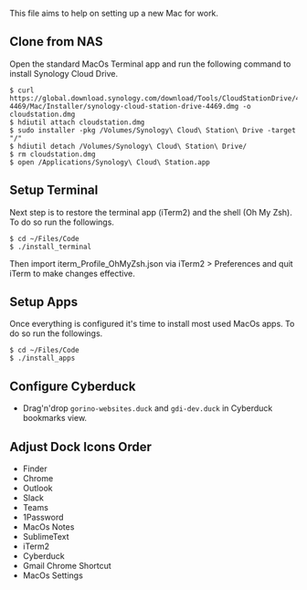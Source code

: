 This file aims to help on setting up a new Mac for work.

## Clone from NAS
Open the standard MacOs Terminal app and run the following command to install Synology Cloud Drive.
```
$ curl https://global.download.synology.com/download/Tools/CloudStationDrive/4.3.3-4469/Mac/Installer/synology-cloud-station-drive-4469.dmg -o cloudstation.dmg
$ hdiutil attach cloudstation.dmg
$ sudo installer -pkg /Volumes/Synology\ Cloud\ Station\ Drive -target "/"
$ hdiutil detach /Volumes/Synology\ Cloud\ Station\ Drive/
$ rm cloudstation.dmg
$ open /Applications/Synology\ Cloud\ Station.app
```

##  Setup Terminal
Next step is to restore the terminal app (iTerm2) and the shell (Oh My Zsh). To do so run the followings.
```
$ cd ~/Files/Code
$ ./install_terminal
```
Then import iterm_Profile_OhMyZsh.json via iTerm2 > Preferences and quit iTerm to make changes effective.


## Setup Apps
Once everything is configured it's time to install most used MacOs apps. To do so run the followings.
```
$ cd ~/Files/Code
$ ./install_apps
```

## Configure Cyberduck
* Drag'n'drop `gorino-websites.duck` and `gdi-dev.duck` in Cyberduck bookmarks view.


## Adjust Dock Icons Order
* Finder
* Chrome
* Outlook
* Slack
* Teams
* 1Password
* MacOs Notes
* SublimeText
* iTerm2
* Cyberduck
* Gmail Chrome Shortcut
* MacOs Settings
